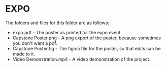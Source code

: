 # EXPO

The folders and files for this folder are as follows:

- expo.pdf - The poster as printed for the expo event.
- Capstone Poster.png - A png export of the poster, because sometimes you don't want a pdf.
- Capstone Poster.fig - The figma file for the poster, so that edits can be made to it.
- Video Demonstration.mp4 - A video demonstration of the project.
